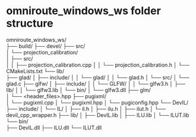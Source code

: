 # omniroute_windows_ws folder structure

omniroute_windows_ws/               
├── build/
├── devel/
├── src/                             
│   └── projection_calibration/      
│       ├── src/                     
│       │   ├── projection_calibration.cpp
│       │   └── projection_calibration.h
│       └── CMakeLists.txt
└── lib/                            
    ├── glad/
    │   ├── include/
    │   │   └── glad/
    │   │       └── glad.h
    │   └── src/
    │       └── glad.c
    ├── glfw/
    │   ├── include/
    │   │   └── GLFW/
    │   │       └── glfw3.h
    │   ├── lib/
    │   │   └── glfw3.lib
    │   └── bin/
    │       └── glfw3.dll
    ├── glm/  
    │       └── <header_files>.hpp
    ├── pugixml/  
    │       └── pugixml.cpp
    │       └── pugixml.hpp
    │       └── pugiconfig.hpp
    └── DevIL/
        ├── include/
        │   └── IL/
        │       ├── il.h
        │       ├── ilu.h
        │       ├── ilut.h
        │       └── devil_cpp_wrapper.h
        ├── lib/
        │   ├── DevIL.lib
        │   ├── ILU.lib
        │   └── ILUT.lib
        └── bin/                    
            ├── DevIL.dll
            ├── ILU.dll
            └── ILUT.dll

